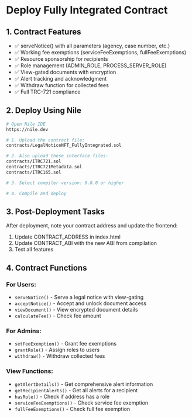 # Deploy Fully Integrated Contract

## 1. Contract Features
- ✅ serveNotice() with all parameters (agency, case number, etc.)
- ✅ Working fee exemptions (serviceFeeExemptions, fullFeeExemptions)  
- ✅ Resource sponsorship for recipients
- ✅ Role management (ADMIN_ROLE, PROCESS_SERVER_ROLE)
- ✅ View-gated documents with encryption
- ✅ Alert tracking and acknowledgment
- ✅ Withdraw function for collected fees
- ✅ Full TRC-721 compliance

## 2. Deploy Using Nile

```bash
# Open Nile IDE
https://nile.dev

# 1. Upload the contract file:
contracts/LegalNoticeNFT_FullyIntegrated.sol

# 2. Also upload these interface files:
contracts/ITRC721.sol
contracts/ITRC721Metadata.sol
contracts/ITRC165.sol

# 3. Select compiler version: 0.8.0 or higher

# 4. Compile and deploy
```

## 3. Post-Deployment Tasks

After deployment, note your contract address and update the frontend:

1. Update CONTRACT_ADDRESS in index.html
2. Update CONTRACT_ABI with the new ABI from compilation
3. Test all features

## 4. Contract Functions

### For Users:
- `serveNotice()` - Serve a legal notice with view-gating
- `acceptNotice()` - Accept and unlock document access
- `viewDocument()` - View encrypted document details
- `calculateFee()` - Check fee amount

### For Admins:
- `setFeeExemption()` - Grant fee exemptions
- `grantRole()` - Assign roles to users
- `withdraw()` - Withdraw collected fees

### View Functions:
- `getAlertDetails()` - Get comprehensive alert information
- `getRecipientAlerts()` - Get all alerts for a recipient
- `hasRole()` - Check if address has a role
- `serviceFeeExemptions()` - Check service fee exemption
- `fullFeeExemptions()` - Check full fee exemption